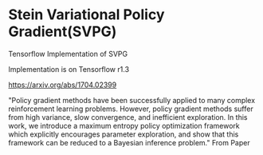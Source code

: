 Stein Variational Policy Gradient(SVPG)
================

Tensorflow Implementation of SVPG

Implementation is on Tensorflow r1.3

https://arxiv.org/abs/1704.02399

"Policy gradient methods have been successfully applied to many complex reinforcement learning problems. However, policy gradient methods suffer from high variance, slow convergence, and inefficient exploration. In this work, we introduce a maximum entropy policy optimization framework which explicitly encourages parameter exploration, and show that this framework can be reduced to a Bayesian inference problem."
From Paper

